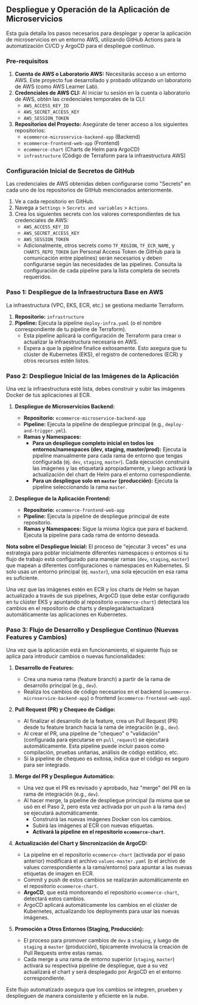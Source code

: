 ## Despliegue y Operación de la Aplicación de Microservicios

Esta guía detalla los pasos necesarios para desplegar y operar la aplicación de microservicios en un entorno AWS, utilizando GitHub Actions para la automatización CI/CD y ArgoCD para el despliegue continuo.

### Pre-requisitos

1.  **Cuenta de AWS o Laboratorio AWS:** Necesitarás acceso a un entorno AWS. Este proyecto fue desarrollado y probado utilizando un laboratorio de AWS (como AWS Learner Lab).
2.  **Credenciales de AWS CLI:** Al iniciar tu sesión en la cuenta o laboratorio de AWS, obtén las credenciales temporales de la CLI:
    *   `AWS_ACCESS_KEY_ID`
    *   `AWS_SECRET_ACCESS_KEY`
    *   `AWS_SESSION_TOKEN`
3.  **Repositorios del Proyecto:** Asegúrate de tener acceso a los siguientes repositorios:
    *   `ecommerce-microservice-backend-app` (Backend)
    *   `ecommerce-frontend-web-app` (Frontend)
    *   `ecommerce-chart` (Charts de Helm para ArgoCD)
    *   `infrastructure` (Código de Terraform para la infraestructura AWS)

### Configuración Inicial de Secretos de GitHub

Las credenciales de AWS obtenidas deben configurarse como "Secrets" en cada uno de los repositorios de GitHub mencionados anteriormente.

1.  Ve a cada repositorio en GitHub.
2.  Navega a `Settings` > `Secrets and variables` > `Actions`.
3.  Crea los siguientes secrets con los valores correspondientes de tus credenciales de AWS:
    *   `AWS_ACCESS_KEY_ID`
    *   `AWS_SECRET_ACCESS_KEY`
    *   `AWS_SESSION_TOKEN`
    *   Adicionalmente, otros secrets como `TF_REGION`, `TF_ECR_NAME`, y `CHARTS_REPO_TOKEN` (un Personal Access Token de GitHub para la comunicación entre pipelines) serán necesarios y deben configurarse según las necesidades de las pipelines. Consulta la configuración de cada pipeline para la lista completa de secrets requeridos.

### Paso 1: Despliegue de la Infraestructura Base en AWS

La infraestructura (VPC, EKS, ECR, etc.) se gestiona mediante Terraform.

1.  **Repositorio:** `infrastructure`
2.  **Pipeline:** Ejecuta la pipeline `deploy-infra.yaml` (o el nombre correspondiente de tu pipeline de Terraform).
    *   Esta pipeline aplicará la configuración de Terraform para crear o actualizar la infraestructura necesaria en AWS.
    *   Espera a que la pipeline finalice exitosamente. Esto asegura que tu clúster de Kubernetes (EKS), el registro de contenedores (ECR) y otros recursos estén listos.

### Paso 2: Despliegue Inicial de las Imágenes de la Aplicación

Una vez la infraestructura esté lista, debes construir y subir las imágenes Docker de tus aplicaciones al ECR.

1.  **Despliegue de Microservicios Backend:**
    *   **Repositorio:** `ecommerce-microservice-backend-app`
    *   **Pipeline:** Ejecuta la pipeline de despliegue principal (e.g., `deploy-and-trigger.yml`).
    *   **Ramas y Namespaces:**
        *   **Para un despliegue completo inicial en todos los entornos/namespaces (dev, staging, master/prod):** Ejecuta la pipeline manualmente para cada rama de entorno que tengas configurada (ej. `dev`, `staging`, `master`). Cada ejecución construirá las imágenes y las etiquetará apropiadamente, y luego activará la actualización del chart de Helm para el entorno correspondiente.
        *   **Para un despliegue solo en `master` (producción):** Ejecuta la pipeline seleccionando la rama `master`.

2.  **Despliegue de la Aplicación Frontend:**
    *   **Repositorio:** `ecommerce-frontend-web-app`
    *   **Pipeline:** Ejecuta la pipeline de despliegue principal de este repositorio.
    *   **Ramas y Namespaces:** Sigue la misma lógica que para el backend. Ejecuta la pipeline para cada rama de entorno deseada.

**Nota sobre el Despliegue Inicial:** El proceso de "ejecutar 3 veces" es una estrategia para poblar inicialmente diferentes namespaces o entornos si tu flujo de trabajo está configurado para manejar ramas (`dev`, `staging`, `master`) que mapean a diferentes configuraciones o namespaces en Kubernetes. Si solo usas un entorno principal (ej. `master`), una sola ejecución en esa rama es suficiente.

Una vez que las imágenes estén en ECR y los charts de Helm se hayan actualizado a través de sus pipelines, ArgoCD (que debe estar configurado en tu clúster EKS y apuntando al repositorio `ecommerce-chart`) detectará los cambios en el repositorio de charts y desplegará/actualizará automáticamente las aplicaciones en Kubernetes.

### Paso 3: Flujo de Desarrollo y Despliegue Continuo (Nuevas Features y Cambios)

Una vez que la aplicación está en funcionamiento, el siguiente flujo se aplica para introducir cambios o nuevas funcionalidades:

1.  **Desarrollo de Features:**
    *   Crea una nueva rama (feature branch) a partir de la rama de desarrollo principal (e.g., `dev`).
    *   Realiza los cambios de código necesarios en el backend (`ecommerce-microservice-backend-app`) o frontend (`ecommerce-frontend-web-app`).

2.  **Pull Request (PR) y Chequeo de Código:**
    *   Al finalizar el desarrollo de la feature, crea un Pull Request (PR) desde tu feature branch hacia la rama de integración (e.g., `dev`).
    *   Al crear el PR, una pipeline de "chequeo" o "validación" (configurada para ejecutarse en `pull_request`) se ejecutará automáticamente. Esta pipeline puede incluir pasos como compilación, pruebas unitarias, análisis de código estático, etc.
    *   Si la pipeline de chequeo es exitosa, indica que el código es seguro para ser integrado.

3.  **Merge del PR y Despliegue Automático:**
    *   Una vez que el PR es revisado y aprobado, haz "merge" del PR en la rama de integración (e.g., `dev`).
    *   Al hacer merge, la pipeline de despliegue principal (la misma que se usó en el Paso 2, pero esta vez activada por un `push` a la rama `dev`) se ejecutará automáticamente.
        *   Construirá las nuevas imágenes Docker con los cambios.
        *   Subirá las imágenes al ECR con nuevas etiquetas.
        *   **Activará la pipeline en el repositorio `ecommerce-chart`**.

4.  **Actualización del Chart y Sincronización de ArgoCD:**
    *   La pipeline en el repositorio `ecommerce-chart` (activada por el paso anterior) modificará el archivo `values-master.yaml` (o el archivo de values correspondiente a la rama/entorno) para apuntar a las nuevas etiquetas de imagen en ECR.
    *   Commit y push de estos cambios se realizarán automáticamente en el repositorio `ecommerce-chart`.
    *   **ArgoCD**, que está monitoreando el repositorio `ecommerce-chart`, detectará estos cambios.
    *   ArgoCD aplicará automáticamente los cambios en el clúster de Kubernetes, actualizando los deployments para usar las nuevas imágenes.

5.  **Promoción a Otros Entornos (Staging, Producción):**
    *   El proceso para promover cambios de `dev` a `staging`, y luego de `staging` a `master` (producción), típicamente involucra la creación de Pull Requests entre estas ramas.
    *   Cada merge a una rama de entorno superior (`staging`, `master`) activará su respectiva pipeline de despliegue, que a su vez actualizará el chart y será desplegado por ArgoCD en el entorno correspondiente.

Este flujo automatizado asegura que los cambios se integren, prueben y desplieguen de manera consistente y eficiente en la nube.
